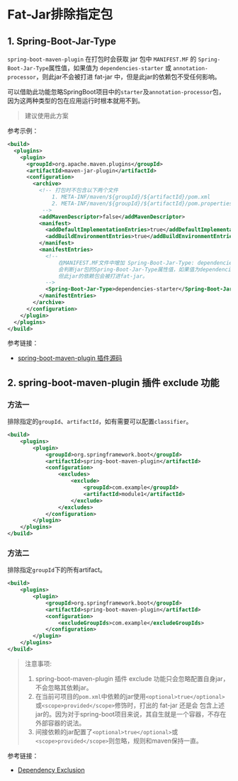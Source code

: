 # Fat-Jar排除指定包

## 1. Spring-Boot-Jar-Type

`spring-boot-maven-plugin` 在打包时会获取 jar 包中 `MANIFEST.MF` 的 `Spring-Boot-Jar-Type`属性值，如果值为
`dependencies-starter` 或 `annotation-processor`，则此jar不会被打进 fat-jar 中，但是此jar的依赖包不受任何影响。

可以借助此功能忽略SpringBoot项目中的`starter`及`annotation-processor`包，因为这两种类型的包在应用运行时根本就用不到。

> 建议使用此方案

参考示例：
```xml
<build>
  <plugins>
    <plugin>
      <groupId>org.apache.maven.plugins</groupId>
      <artifactId>maven-jar-plugin</artifactId>
      <configuration>
        <archive>
          <!-- 打包时不包含以下两个文件
              1. META-INF/maven/${groupId}/${artifactId}/pom.xml
              2. META-INF/maven/${groupId}/${artifactId}/pom.properties
           -->
          <addMavenDescriptor>false</addMavenDescriptor>
          <manifest>
            <addDefaultImplementationEntries>true</addDefaultImplementationEntries>
            <addBuildEnvironmentEntries>true</addBuildEnvironmentEntries>
          </manifest>
          <manifestEntries>
            <!--
                在MANIFEST.MF文件中增加 Spring-Boot-Jar-Type: dependencies-starter 属性。spring-boot-maven-plugin 打包时
                会判断jar包的Spring-Boot-Jar-Type属性值，如果值为dependencies-starter或annotation-processor，则丢弃此jar，
                但此jar的依赖包会被打进fat-jar。
            -->
            <Spring-Boot-Jar-Type>dependencies-starter</Spring-Boot-Jar-Type>
          </manifestEntries>
        </archive>
      </configuration>
    </plugin>
  </plugins>
</build>
```

参考链接：
* [spring-boot-maven-plugin 插件源码](https://github.com/spring-projects/spring-boot/blob/c59d474ec4e586a437c50afd6b19ae6973d4db64/spring-boot-project/spring-boot-tools/spring-boot-maven-plugin/src/main/java/org/springframework/boot/maven/JarTypeFilter.java#L49)

## 2. spring-boot-maven-plugin 插件 exclude 功能

### 方法一

排除指定的`groupId`、`artifactId`，如有需要可以配置`classifier`。
```xml
<build>
    <plugins>
        <plugin>
            <groupId>org.springframework.boot</groupId>
            <artifactId>spring-boot-maven-plugin</artifactId>
            <configuration>
                <excludes>
                    <exclude>
                        <groupId>com.example</groupId>
                        <artifactId>module1</artifactId>
                    </exclude>
                </excludes>
            </configuration>
        </plugin>
    </plugins>
</build>
```

### 方法二

排除指定`groupId`下的所有artifact。
```xml
<build>
    <plugins>
        <plugin>
            <groupId>org.springframework.boot</groupId>
            <artifactId>spring-boot-maven-plugin</artifactId>
            <configuration>
                <excludeGroupIds>com.example</excludeGroupIds>
            </configuration>
        </plugin>
    </plugins>
</build>
```

> 注意事项:
> 1. spring-boot-maven-plugin 插件 exclude 功能只会忽略配置自身jar，不会忽略其依赖jar。
> 2. 在当前可项目的`pom.xml`中依赖的jar使用`<optional>true</optional>`或`<scope>provided</scope>`修饰时，打出的 fat-jar 还是会
包含上述jar的。因为对于spring-boot项目来说，其自生就是一个容器，不存在外部容器的说法。
> 3. 间接依赖的jar配置了`<optional>true</optional>`或`<scope>provided</scope>`则忽略，规则和maven保持一直。


参考链接：
* [Dependency Exclusion](https://docs.spring.io/spring-boot/docs/current/maven-plugin/reference/htmlsingle/#packaging.examples.exclude-dependency)



